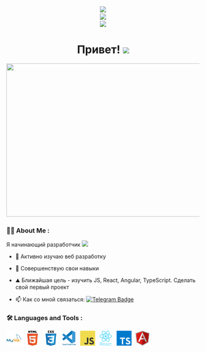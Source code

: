 <div calss="header" align="center">
  <img src="https://images.moneycontrol.com/mcnews/images/pf-tax-filing/laptop.gif" width="250">
</div>

<div class="bages" align="center">
  <a href="https://t.me/DmiitP">
  <img src="https://img.shields.io/badge/Telegram-blue?logo=Telegram&logoColor=white&style=for-the-badge">
  </a><br>
  <img src="https://komarev.com/ghpvc/?username=DmitrP01&style=flat-square&color=blue"><br>
  <h1>
  Привет!
  <img src="https://media.giphy.com/media/hvRJCLFzcasrR4ia7z/giphy.gif" width="30px"/>
  </h1>
</div>

<div align="center">
  <img src="https://mojoo.ru/images/29.gif" width="600" height="400"/>
</div>

### :man_technologist: About Me :
Я начинающий разработчик <img src="https://media.giphy.com/media/WUlplcMpOCEmTGBtBW/giphy.gif" width="30"> 

- :telescope: Активно изучаю веб разработку

- :bricks: Совершенствую свои навыки 

- :mountain: Ближайшая цель - изучить JS, React, Angular, TypeScript. Сделать свой первый проект

- :mailbox: Как со мной связаться: [![Telegram Badge](https://img.shields.io/badge/-Dmit-blue?style=flat&logo=Telegram&logoColor=white)](https://t.me/DmiitP)

### :hammer_and_wrench: Languages and Tools :
<img src="https://raw.githubusercontent.com/devicons/devicon/1119b9f84c0290e0f0b38982099a2bd027a48bf1/icons/mysql/mysql-original-wordmark.svg" title="MySQL" alt="MySQL" width="40" height="40"/>&nbsp;
<img src="https://raw.githubusercontent.com/devicons/devicon/1119b9f84c0290e0f0b38982099a2bd027a48bf1/icons/html5/html5-original-wordmark.svg" title="HTML5" alt="HTML5" width="40" height="40"/>&nbsp;
<img src="https://raw.githubusercontent.com/devicons/devicon/1119b9f84c0290e0f0b38982099a2bd027a48bf1/icons/css3/css3-original-wordmark.svg" title="CSS3" alt="CSS3" width="40" height="40"/>&nbsp;
<img src="https://raw.githubusercontent.com/devicons/devicon/1119b9f84c0290e0f0b38982099a2bd027a48bf1/icons/vscode/vscode-original-wordmark.svg" title="VSC" alt="VSC" width="40" height="40"/>&nbsp;
<img src="https://raw.githubusercontent.com/devicons/devicon/1119b9f84c0290e0f0b38982099a2bd027a48bf1/icons/javascript/javascript-original.svg" title="JS" alt="JS" width="40" height="40"/>&nbsp;
<img src="https://raw.githubusercontent.com/devicons/devicon/1119b9f84c0290e0f0b38982099a2bd027a48bf1/icons/react/react-original-wordmark.svg" title="REACT" alt="REACT" width="40" height="40"/>&nbsp;
<img src="https://raw.githubusercontent.com/devicons/devicon/1119b9f84c0290e0f0b38982099a2bd027a48bf1/icons/typescript/typescript-original.svg" title="TS" alt="TS" width="40" height="40"/>&nbsp;
<img src="https://raw.githubusercontent.com/devicons/devicon/1119b9f84c0290e0f0b38982099a2bd027a48bf1/icons/angularjs/angularjs-original.svg" title="ANGULAR" alt="ANGULAR" width="40" height="40"/>&nbsp;
